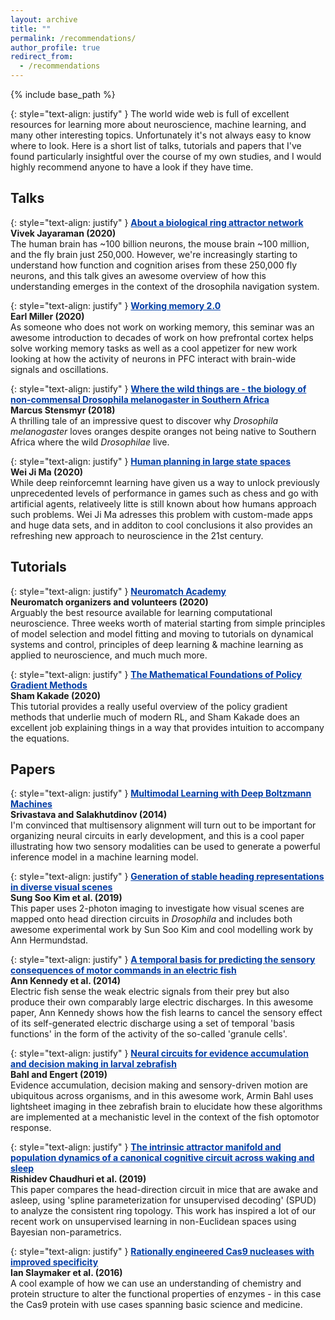 ```yaml
---
layout: archive
title: ""
permalink: /recommendations/
author_profile: true
redirect_from:
  - /recommendations
---
```


{% include base_path %}

<head>
<style>
a.rec:link {
  color: #003CA4;
  background-color: transparent;
  text-decoration: underline;
  font-weight:bold;
}
a.rec:visited {
  color: #003CA4;
  background-color: transparent;
  text-decoration: underline;
  font-weight:bold;
}
</style>
</head>

{: style="text-align: justify" }
The world wide web is full of excellent resources for learning more about neuroscience, machine learning, and many other interesting topics.
Unfortunately it's not always easy to know where to look.
Here is a short list of talks, tutorials and papers that I've found particularly insightful over the course of my own studies, and I would highly recommend anyone to have a look if they have time.

## Talks

{: style="text-align: justify" }
<a class="rec" href="https://www.youtube.com/watch?v=E29uad2FUVE&t=280s">About a biological ring attractor network</a><br>
<b>Vivek Jayaraman (2020)</b><br>
The human brain has ~100 billion neurons, the mouse brain ~100 million, and the fly brain just 250,000. However, we're increasingly starting to understand how function and cognition arises from these 250,000 fly neurons, and this talk gives an awesome overview of how this understanding emerges in the context of the drosophila navigation system.

{: style="text-align: justify" }
<a class="rec" href="https://bcs.mit.edu/news-events/media/seminar-earl-miller-working-memory-20">Working memory 2.0</a><br>
<b>Earl Miller (2020)</b><br>
As someone who does not work on working memory, this seminar was an awesome introduction to decades of work on how prefrontal cortex helps solve working memory tasks as well as a cool appetizer for new work looking at how the activity of neurons in PFC interact with brain-wide signals and oscillations.

{: style="text-align: justify" }
<a class="rec" href="http://online.kitp.ucsb.edu/online/snav18/stensmyr/">Where the wild things are - the biology of non-commensal Drosophila melanogaster in Southern Africa</a><br>
<b>Marcus Stensmyr (2018)</b><br>
A thrilling tale of an impressive quest to discover why <i>Drosophila melanogaster</i> loves oranges despite oranges not being native to Southern Africa where the wild <i>Drosophilae</i> live.

{: style="text-align: justify" }
<a class="rec" href="https://www.youtube.com/watch?v=55Wse17mXwQ&t=2851s">Human planning in large state spaces</a><br>
<b>Wei Ji Ma (2020)</b><br>
While deep reinforcemnt learning have given us a way to unlock previously unprecedented levels of performance in games such as chess and go with artificial agents, relativeely litte is still known about how humans approach such problems. Wei Ji Ma adresses this problem with custom-made apps and huge data sets, and in additon to cool conclusions it also provides an refreshing new approach to neuroscience in the 21st century.

## Tutorials

{: style="text-align: justify" }
<a class="rec" href="https://www.neuromatchacademy.org/syllabus">Neuromatch Academy</a><br>
<b>Neuromatch organizers and volunteers (2020)</b><br>
Arguably the best resource available for learning computational neuroscience.
Three weeks worth of material starting from simple principles of model selection and model fitting and moving to tutorials on dynamical systems and control, principles of deep learning & machine learning as applied to neuroscience, and much much more.

{: style="text-align: justify" }
<a class="rec" href="http://statisticalml.stat.columbia.edu/event/tutorials-on-reinforcement-learning/">The Mathematical Foundations of Policy Gradient Methods</a><br>
<b>Sham Kakade (2020)</b><br>
This tutorial provides a really useful overview of the policy gradient methods that underlie much of modern RL, and Sham Kakade does an excellent job explaining things in a way that provides intuition to accompany the equations.

## Papers

{: style="text-align: justify" }
<a class="rec" href="http://jmlr.org/papers/volume15/srivastava14b/srivastava14b.pdf">Multimodal Learning with Deep Boltzmann Machines</a><br>
<b>Srivastava and Salakhutdinov (2014)</b><br>
I'm convinced that multisensory alignment will turn out to be important for organizing neural circuits in early development, and this is a cool paper illustrating how two sensory modalities can be used to generate a powerful inference model in a machine learning model.

{: style="text-align: justify" }
<a class="rec" href="https://www.nature.com/articles/s41586-019-1767-1">Generation of stable heading representations in diverse visual scenes</a><br>
<b>Sung Soo Kim et al. (2019)</b><br>
This paper uses 2-photon imaging to investigate how visual scenes are mapped onto head direction circuits in <i>Drosophila</i> and includes both awesome experimental work by Sun Soo Kim and cool modelling work by Ann Hermundstad.

{: style="text-align: justify" }
<a class="rec" href="https://www.nature.com/articles/nn.3650">A temporal basis for predicting the sensory consequences of motor commands in an electric fish</a><br>
<b>Ann Kennedy et al. (2014)</b><br>
Electric fish sense the weak electric signals from their prey but also produce their own comparably large electric discharges. In this awesome paper, Ann Kennedy shows how the fish learns to cancel the sensory effect of its self-generated electric discharge using a set of temporal 'basis functions' in the form of the activity of the so-called 'granule cells'.

{: style="text-align: justify" }
<a class="rec" href="https://www.nature.com/articles/s41593-019-0534-9">Neural circuits for evidence accumulation and decision making in larval zebrafish</a><br>
<b>Bahl and Engert (2019)</b><br>
Evidence accumulation, decision making and sensory-driven motion are ubiquitous across organisms, and in this awesome work, Armin Bahl uses lightsheet imaging in thee zebrafish brain to elucidate how these algorithms are implemented at a mechanistic level in the context of the fish optomotor response.

{: style="text-align: justify" }
<a class="rec" href="https://www.nature.com/articles/s41593-019-0460-x">The intrinsic attractor manifold and population dynamics of a canonical cognitive circuit across waking and sleep</a><br>
<b>Rishidev Chaudhuri et al. (2019)</b><br>
This paper compares the head-direction circuit in mice that are awake and asleep, using 'spline parameterization for unsupervised decoding' (SPUD) to analyze the consistent ring topology.
This work has inspired a lot of our recent work on unsupervised learning in non-Euclidean spaces using Bayesian non-parametrics.

{: style="text-align: justify" }
<a class="rec" href="https://science.sciencemag.org/content/351/6268/84">Rationally engineered Cas9 nucleases with improved specificity</a><br>
<b>Ian Slaymaker et al. (2016)</b><br>
A cool example of how we can use an understanding of chemistry and protein structure to alter the functional properties of enzymes - in this case the Cas9 protein with use cases spanning basic science and medicine.
